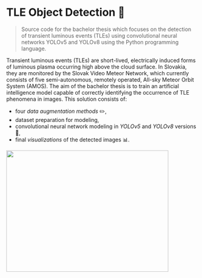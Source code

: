 # TLE Object Detection :stars:

> Source code for the bachelor thesis which focuses on the detection of transient luminous events (TLEs) using convolutional neural networks YOLOv5 and YOLOv8 using the Python programming language.

Transient luminous events (TLEs) are short-lived, electrically induced forms of luminous plasma occurring high above the cloud surface. In Slovakia, they are monitored by the Slovak Video Meteor Network, which currently consists of five semi-autonomous, remotely operated, All-sky Meteor Orbit System (AMOS). The aim of the bachelor thesis is to train an artificial intelligence model capable of correctly identifying the occurrence of TLE phenomena in images. This solution consists of:
* four _data augmentation methods_ :pencil2:, 
* dataset preparation for modeling, 
* convolutional neural network modeling in _YOLOv5_ and _YOLOv8_ versions :rocket:, 
* final _visualizations_ of the detected images :bar_chart:.


<img src="https://github.com/lm367yn/TLE_Object_Detection/assets/133745636/c6d02a00-b731-433b-ac5d-eefc6f69cac1" width="427" height="320">


